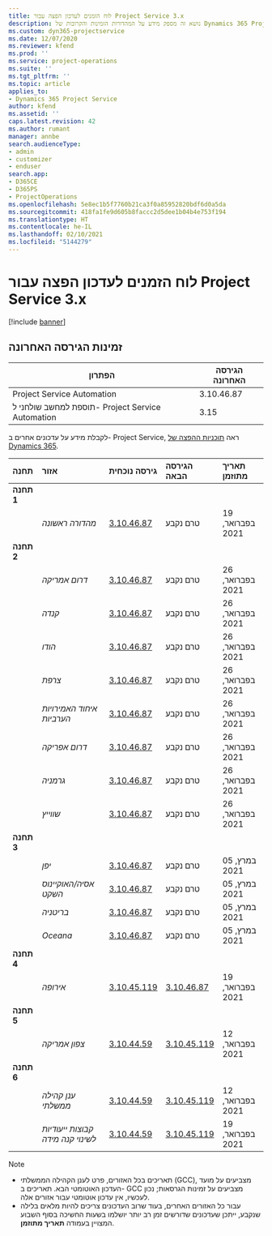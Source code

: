 ```yaml
---
title: לוח הזמנים לעדכון הפצה עבור Project Service 3.x
description: נושא זה מספק מידע על המהדורות הזמינות והקרובות של Dynamics 365 Project Service Automation.
ms.custom: dyn365-projectservice
ms.date: 12/07/2020
ms.reviewer: kfend
ms.prod: ''
ms.service: project-operations
ms.suite: ''
ms.tgt_pltfrm: ''
ms.topic: article
applies_to:
- Dynamics 365 Project Service
author: kfend
ms.assetid: ''
caps.latest.revision: 42
ms.author: rumant
manager: annbe
search.audienceType:
- admin
- customizer
- enduser
search.app:
- D365CE
- D365PS
- ProjectOperations
ms.openlocfilehash: 5e8ec1b5f7760b21ca3f0a85952820bdf6d0a5da
ms.sourcegitcommit: 418fa1fe9d605b8faccc2d5dee1b04b4e753f194
ms.translationtype: HT
ms.contentlocale: he-IL
ms.lasthandoff: 02/10/2021
ms.locfileid: "5144279"
---
```

# <a name="update-release-schedule-for-project-service-3x"></a>לוח הזמנים לעדכון הפצה עבור Project Service 3.x

[!include [banner](../includes/psa-now-project-operations.md)]

## <a name="latest-version-availability"></a>זמינות הגירסה האחרונה

| הפתרון  | הגירסה האחרונה |
|-------|----|
| Project Service Automation    | 3.10.46.87 |
| תוספת למחשב שולחני ל- Project Service Automation                | 3.15          |

לקבלת מידע על עדכונים אחרים ב- Project Service, ראה [תוכניות ההפצה של Dynamics 365](https://docs.microsoft.com/dynamics365/release-plans/). 

| תחנה  | אזור | גירסה נוכחית | הגירסה הבאה |  תאריך מתוזמן
| :---   | :---   | :---   | :---   |:---   |         
|<strong>תחנה 1</strong> | |  |  | |
| | <i>מהדורה ראשונה</i> | [3.10.46.87](whats-new-ur-28-5.md) | טרם נקבע | 19 בפברואר, 2021
|<strong>תחנה 2</strong> | |  |  | |
| | <i>דרום אמריקה</i> | [3.10.46.87](whats-new-ur-28-5.md) | טרם נקבע | 26 בפברואר, 2021
| | <i>קנדה</i> | [3.10.46.87](whats-new-ur-28-5.md) | טרם נקבע | 26 בפברואר, 2021
| | <i>הודו</i> | [3.10.46.87](whats-new-ur-28-5.md) | טרם נקבע | 26 בפברואר, 2021
| | <i>צרפת</i> | [3.10.46.87](whats-new-ur-28-5.md) | טרם נקבע | 26 בפברואר, 2021
| | <i>איחוד האמירויות הערביות</i> | [3.10.46.87](whats-new-ur-28-5.md) | טרם נקבע | 26 בפברואר, 2021
| | <i>דרום אפריקה</i> | [3.10.46.87](whats-new-ur-28-5.md) | טרם נקבע | 26 בפברואר, 2021
| | <i>גרמניה</i> | [3.10.46.87](whats-new-ur-28-5.md) | טרם נקבע | 26 בפברואר, 2021
| | <i>שווייץ</i> | [3.10.46.87](whats-new-ur-28-5.md) | טרם נקבע | 26 בפברואר, 2021
|<strong>תחנה 3</strong> | |  |  | |
| | <i>יפן</i> | [3.10.46.87](whats-new-ur-28-5.md) | טרם נקבע | 05 במרץ, 2021
| | <i>אסיה/האוקיינוס השקט</i> | [3.10.46.87](whats-new-ur-28-5.md) | טרם נקבע | 05 במרץ, 2021
| | <i>בריטניה</i> | [3.10.46.87](whats-new-ur-28-5.md) | טרם נקבע | 05 במרץ, 2021
| | <i>Oceana</i> | [3.10.46.87](whats-new-ur-28-5.md) | טרם נקבע | 05 במרץ, 2021
|<strong>תחנה 4</strong> | |  |  | |
| | <i>אירופה</i> | [3.10.45.119](whats-new-ur-27-5.md) | [3.10.46.87](whats-new-ur-28-5.md) | 19 בפברואר, 2021
|<strong>תחנה 5</strong> | |  |  | |
| | <i>צפון אמריקה</i> | [3.10.44.59](whats-new-ur-26.md) | [3.10.45.119](whats-new-ur-27-5.md) | 12 בפברואר, 2021
|<strong>תחנה 6</strong> | |  |  | |
| | <i>ענן קהילה ממשלתי‬</i> | [3.10.44.59](whats-new-ur-26.md) | [3.10.45.119](whats-new-ur-27-5.md) | 12 בפברואר, 2021
| | <i>קבוצות ייעודיות לשינוי קנה מידה</i> | [3.10.44.59](whats-new-ur-26.md) | [3.10.45.119](whats-new-ur-27-5.md) | 19 בפברואר, 2021

>[!Note]
> - תאריכים בכל האזורים, פרט לענן הקהילה הממשלתי (GCC), מצביעים על מועד העדכון האוטומטי הבא. תאריכים ב- GCC מצביעים על זמינות הגרסאות; נכון לעכשיו, אין עדכון אוטומטי עבור אזורים אלה.
> - עבור כל האזורים האחרים, בעוד שרוב העדכונים צריכים להיות מלאים בלילה שנקבע, ייתכן שעדכונים שדורשים זמן רב יותר יושלמו בשעות החשיכה בסוף השבוע המצויין בעמודה **תאריך מתוזמן**.
